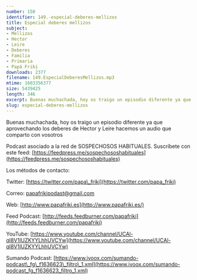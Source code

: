```yaml
---
number: 150
identifier: 149.-especial-deberes-mellizos
title: Especial deberes mellizos
subject:
- Mellizos
- Hector
- Leire
- Deberes
- Familia
- Primaria
- Papá Friki
downloads: 2377
filename: 149.EspecialDeberesMellizos.mp3
mtime: 1603356377
size: 5439425
length: 346
excerpt: Buenas muchachada, hoy os traigo un episodio diferente ya que aprovecando los deberes de Hector y Leire hacemos un audio que comparto con vosotros.
slug: especial-deberes-mellizos
---
```

Buenas muchachada, hoy os traigo un episodio diferente ya que aprovechando los deberes de Hector y Leire hacemos un audio que comparto con vosotros

Podcast asociado a la red de SOSPECHOSOS HABITUALES. Suscríbete con este feed: [https://feedpress.me/sospechososhabituales](https://feedpress.me/sospechososhabituales)

Los métodos de contacto:

Twitter: [https://twitter.com/papa\_friki](https://twitter.com/papa_friki)

Correo: [papafrikipodast@gmail.com](https://archive.org/details/papafrikipodast@gmail.com)

Web: [http://www.papafriki.es](http://www.papafriki.es/)

Feed Podcast: [http://feeds.feedburner.com/papafriki](http://feeds.feedburner.com/papafriki)

YouTube: [https://www.youtube.com/channel/UCAl-ql8V1IUZKYYLhhUVCYw](https://www.youtube.com/channel/UCAl-ql8V1IUZKYYLhhUVCYw)

Sumando Podcast: [https://www.ivoox.com/sumando-podcast\_fg\_f1636623\_filtro\_1.xml](https://www.ivoox.com/sumando-podcast_fg_f1636623_filtro_1.xml)